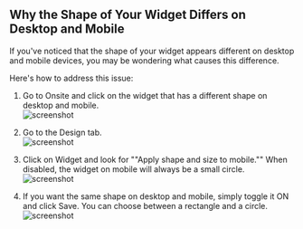 ## Why the Shape of Your Widget Differs on Desktop and Mobile

If you've noticed that the shape of your widget appears different on desktop and mobile devices, you may be wondering what causes this difference.

Here's how to address this issue:

1. Go to Onsite and click on the widget that has a different shape on desktop and mobile.  
   ![screenshot](https://downloads.intercomcdn.com/i/o/849602919/1e8c44c9575693988b9d068b/081c30b2-da42-491d-a27d-202c451cee26)

2. Go to the Design tab.  
   ![screenshot](https://downloads.intercomcdn.com/i/o/922319868/d84b75abc519d0fe67e4577f/image.png)

3. Click on Widget and look for ""Apply shape and size to mobile."" When disabled, the widget on mobile will always be a small circle.  
   ![screenshot](https://downloads.intercomcdn.com/i/o/922320317/720aa589079abf1ebda8278b/image.png)

4. If you want the same shape on desktop and mobile, simply toggle it ON and click Save. You can choose between a rectangle and a circle.  
   ![screenshot](https://downloads.intercomcdn.com/i/o/922320896/d21ab9aae8ec45809cc58505/image.png)